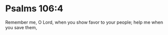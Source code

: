 # Psalms 106:4

Remember me, O Lord, when you show favor to your people; help me when you save them,

